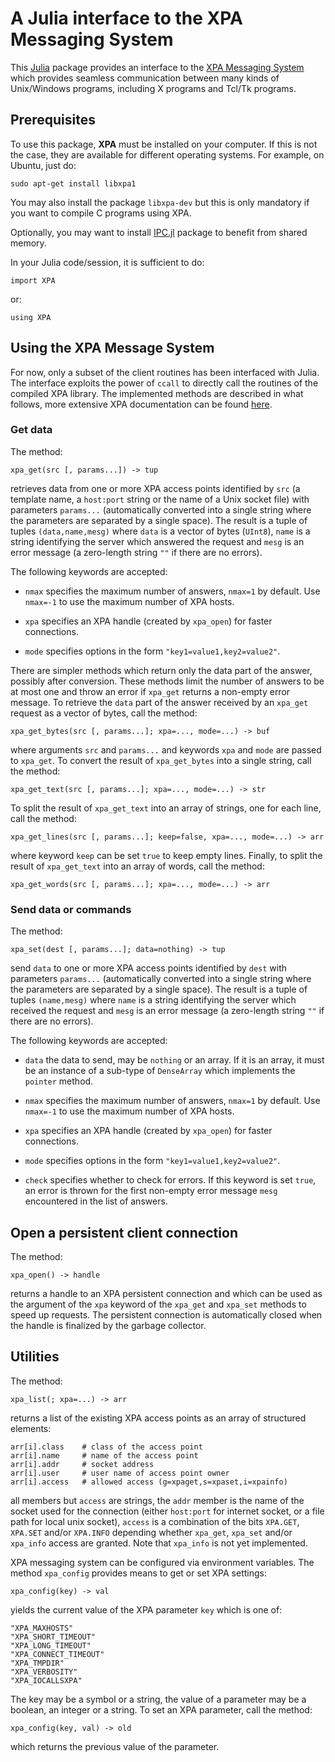 # A Julia interface to the XPA Messaging System

This [Julia](http://julialang.org/) package provides an interface to the
[XPA Messaging System](https://github.com/ericmandel/xpa) which provides
seamless communication between many kinds of Unix/Windows programs, including X
programs and Tcl/Tk programs.


## Prerequisites

To use this package, **XPA** must be installed on your computer.
If this is not the case, they are available for different operating systems.
For example, on Ubuntu, just do:

    sudo apt-get install libxpa1

You may also install the package `libxpa-dev` but this is only mandatory if you
want to compile C programs using XPA.

Optionally, you may want to install [IPC.jl](https://github.com/emmt/IPC.jl)
package to benefit from shared memory.

In your Julia code/session, it is sufficient to do:

    import XPA

or:

    using XPA


## Using the XPA Message System

For now, only a subset of the client routines has been interfaced with Julia.
The interface exploits the power of `ccall` to directly call the routines of
the compiled XPA library.  The implemented methods are described in what
follows, more extensive XPA documentation can be found
[here](http://hea-www.harvard.edu/RD/xpa/help.html).


### Get data

The method:

    xpa_get(src [, params...]) -> tup

retrieves data from one or more XPA access points identified by `src` (a
template name, a `host:port` string or the name of a Unix socket file) with
parameters `params...` (automatically converted into a single string where the
parameters are separated by a single space).  The result is a tuple of tuples
`(data,name,mesg)` where `data` is a vector of bytes (`UInt8`), `name` is a
string identifying the server which answered the request and `mesg` is an error
message (a zero-length string `""` if there are no errors).

The following keywords are accepted:

* `nmax` specifies the maximum number of answers, `nmax=1` by default.
  Use `nmax=-1` to use the maximum number of XPA hosts.

* `xpa` specifies an XPA handle (created by `xpa_open`) for faster connections.

* `mode` specifies options in the form `"key1=value1,key2=value2"`.


There are simpler methods which return only the data part of the answer,
possibly after conversion.  These methods limit the number of answers to be at
most one and throw an error if `xpa_get` returns a non-empty error message.  To
retrieve the `data` part of the answer received by an `xpa_get` request as a
vector of bytes, call the method:

    xpa_get_bytes(src [, params...]; xpa=..., mode=...) -> buf

where arguments `src` and `params...` and keywords `xpa` and `mode` are passed
to `xpa_get`.  To convert the result of `xpa_get_bytes` into a single string,
call the method:

    xpa_get_text(src [, params...]; xpa=..., mode=...) -> str

To split the result of `xpa_get_text` into an array of strings, one for each
line, call the method:

    xpa_get_lines(src [, params...]; keep=false, xpa=..., mode=...) -> arr

where keyword `keep` can be set `true` to keep empty lines.  Finally, to split
the result of `xpa_get_text` into an array of words, call the method:

    xpa_get_words(src [, params...]; xpa=..., mode=...) -> arr


### Send data or commands

The method:

    xpa_set(dest [, params...]; data=nothing) -> tup

send `data` to one or more XPA access points identified by `dest` with
parameters `params...` (automatically converted into a single string where the
parameters are separated by a single space).  The result is a tuple of tuples
`(name,mesg)` where `name` is a string identifying the server which received
the request and `mesg` is an error message (a zero-length string `""` if there
are no errors).

The following keywords are accepted:

* `data` the data to send, may be `nothing` or an array.  If it is an array, it
  must be an instance of a sub-type of `DenseArray` which implements the
  `pointer` method.

* `nmax` specifies the maximum number of answers, `nmax=1` by default.
  Use `nmax=-1` to use the maximum number of XPA hosts.

* `xpa` specifies an XPA handle (created by `xpa_open`) for faster connections.

* `mode` specifies options in the form `"key1=value1,key2=value2"`.

* `check` specifies whether to check for errors.  If this keyword is set
  `true`, an error is thrown for the first non-empty error message `mesg`
  encountered in the list of answers.


## Open a persistent client connection

The method:

    xpa_open() -> handle

returns a handle to an XPA persistent connection and which can be used as the
argument of the `xpa` keyword of the `xpa_get` and `xpa_set` methods to speed
up requests.  The persistent connection is automatically closed when the handle
is finalized by the garbage collector.


## Utilities

The method:

    xpa_list(; xpa=...) -> arr

returns a list of the existing XPA access points as an array of structured
elements:

    arr[i].class    # class of the access point
    arr[i].name     # name of the access point
    arr[i].addr     # socket address
    arr[i].user     # user name of access point owner
    arr[i].access   # allowed access (g=xpaget,s=xpaset,i=xpainfo)

all members but `access` are strings, the `addr` member is the name of the
socket used for the connection (either `host:port` for internet socket, or a
file path for local unix socket), `access` is a combination of the bits
`XPA.GET`, `XPA.SET` and/or `XPA.INFO` depending whether `xpa_get`, `xpa_set`
and/or `xpa_info` access are granted.  Note that `xpa_info` is not yet
implemented.

XPA messaging system can be configured via environment variables.  The
method `xpa_config` provides means to get or set XPA settings:

    xpa_config(key) -> val

yields the current value of the XPA parameter `key` which is one of:

    "XPA_MAXHOSTS"
    "XPA_SHORT_TIMEOUT"
    "XPA_LONG_TIMEOUT"
    "XPA_CONNECT_TIMEOUT"
    "XPA_TMPDIR"
    "XPA_VERBOSITY"
    "XPA_IOCALLSXPA"

The key may be a symbol or a string, the value of a parameter may be a boolean,
an integer or a string.  To set an XPA parameter, call the method:

    xpa_config(key, val) -> old

which returns the previous value of the parameter.
